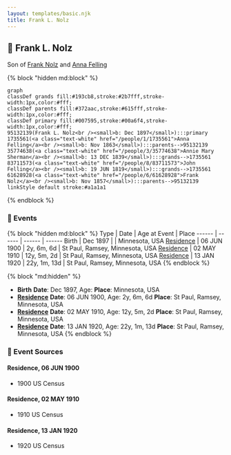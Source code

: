 ```yaml
---
layout: templates/basic.njk
title: Frank L. Nolz
---
```

## 🔵 Frank L. Nolz

Son of [Frank Nolz](/people/6/61628928) and [Anna Felling](/people/1/1735561)

{% block "hidden md:block" %}
```mermaid
graph
classDef grands fill:#193cb8,stroke:#2b7fff,stroke-width:1px,color:#fff;
classDef parents fill:#372aac,stroke:#615fff,stroke-width:1px,color:#fff;
classDef primary fill:#007595,stroke:#00a6f4,stroke-width:1px,color:#fff;
95132139(Frank L. Nolz<br /><small>b: Dec 1897</small>):::primary
1735561(<a class="text-white" href="/people/1/1735561">Anna Felling</a><br /><small>b: Nov 1863</small>):::parents-->95132139
35774638(<a class="text-white" href="/people/3/35774638">Annie Mary Sherman</a><br /><small>b: 13 DEC 1839</small>):::grands-->1735561
83711573(<a class="text-white" href="/people/8/83711573">John Felling</a><br /><small>b: 19 JUN 1819</small>):::grands-->1735561
61628928(<a class="text-white" href="/people/6/61628928">Frank Nolz</a><br /><small>b: Nov 1857</small>):::parents-->95132139
linkStyle default stroke:#a1a1a1
```
{% endblock %}

### 📆 Events

{% block "hidden md:block" %}
Type | Date | Age at Event | Place
------ | ------ | ------ | ------
Birth | Dec 1897 |  | Minnesota, USA
[Residence](#event-event-0) | 06 JUN 1900 | 2y, 6m, 6d | St Paul, Ramsey, Minnesota, USA
[Residence](#event-event-1) | 02 MAY 1910 | 12y, 5m, 2d | St Paul, Ramsey, Minnesota, USA
[Residence](#event-event-2) | 13 JAN 1920 | 22y, 1m, 13d | St Paul, Ramsey, Minnesota, USA
{% endblock %}

{% block "md:hidden" %}
- **Birth**
**Date**: Dec 1897, Age:
**Place**: Minnesota, USA
- **[Residence](#event-event-0)**
**Date**: 06 JUN 1900, Age: 2y, 6m, 6d
**Place**: St Paul, Ramsey, Minnesota, USA
- **[Residence](#event-event-1)**
**Date**: 02 MAY 1910, Age: 12y, 5m, 2d
**Place**: St Paul, Ramsey, Minnesota, USA
- **[Residence](#event-event-2)**
**Date**: 13 JAN 1920, Age: 22y, 1m, 13d
**Place**: St Paul, Ramsey, Minnesota, USA
{% endblock %}

### 📰 Event Sources

#### <a id="event-event-0"></a> Residence, 06 JUN 1900
* 1900 US Census

#### <a id="event-event-1"></a> Residence, 02 MAY 1910
* 1910 US Census

#### <a id="event-event-2"></a> Residence, 13 JAN 1920
* 1920 US Census
